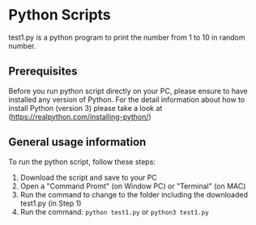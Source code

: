 # Python Scripts

test1.py is a python program to print the number from 1 to 10 in random number.

## Prerequisites
Before you run python script directly on your PC, please ensure to have installed any version of Python.
For the detail information about how to install Python (version 3) please take a look at (https://realpython.com/installing-python/)

## General usage information
To run the python script, follow these steps:
1. Download the script and save to your PC
2. Open a "Command Promt" (on Window PC) or "Terminal" (on MAC)
3. Run the command to change to the folder including the downloaded test1.py (in Step 1)
4. Run the command: `python test1.py` or `python3 test1.py`
